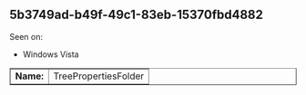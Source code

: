 ## 5b3749ad-b49f-49c1-83eb-15370fbd4882

Seen on:
* Windows Vista

<table border="1" class="docutils">
  <tbody>
    <tr>
      <td><b>Name:</b></td>
      <td>TreePropertiesFolder</td>
    </tr>
  </tbody>
</table>

